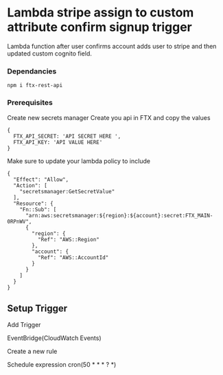 # Lambda stripe assign to custom attribute confirm signup trigger

Lambda function after user confirms account adds user to stripe and then updated custom cognito field.

### Dependancies

```
npm i ftx-rest-api
```

### Prerequisites

Create new secrets manager
Create you api in FTX and copy the values

```
{
  FTX_API_SECRET: 'API SECRET HERE ',
  FTX_API_KEY: 'API VALUE HERE'
}

```

Make sure to update your lambda policy to include

```
{
  "Effect": "Allow",
  "Action": [
    "secretsmanager:GetSecretValue"
  ],
  "Resource": {
    "Fn::Sub": [
      "arn:aws:secretsmanager:${region}:${account}:secret:FTX_MAIN-0RPnWV",
      {
        "region": {
          "Ref": "AWS::Region"
        },
        "account": {
          "Ref": "AWS::AccountId"
        }
      }
    ]
  }
}
```

## Setup Trigger
Add Trigger

EventBridge(CloudWatch Events)

Create a new rule

Schedule expression cron(50 * * * ? *)
